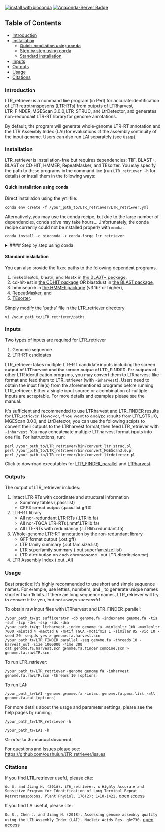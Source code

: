 [![install with bioconda](https://img.shields.io/badge/install%20with-bioconda-brightgreen.svg?style=flat)](http://bioconda.github.io/recipes/ltr_retriever/README.html) [![Anaconda-Server Badge](https://anaconda.org/bioconda/ltr_retriever/badges/license.svg)](https://github.com/oushujun/LTR_retriever/blob/master/LICENSE)

## Table of Contents

   * [Introduction](#introduction)
   * [Installation](#installation)
      * [Quick installation using conda](#quick-installation-using-conda)
      * [Step by step using conda ](#step-by-step-using-conda)
      * [Standard installation](#standard-installation)
   * [Inputs](#inputs)
   * [Outputs](#outputs)
   * [Usage](#usage)
   * [Citations](#citations)



### Introduction

LTR_retriever is a command line program (in Perl) for accurate identification of LTR retrotransposons (LTR-RTs) from outputs of LTRharvest, LTR_FINDER, MGEScan 3.0.0, LTR_STRUC, and LtrDetector, and generates non-redundant LTR-RT library for genome annotations.

By default, the program will generate whole-genome LTR-RT annotation and the LTR Assembly Index (LAI) for evaluations of the assembly continuity of the input genome. Users can also run LAI separately (see `Usage`).


### Installation

LTR_retriever is installation-free but requires dependencies: TRF, BLAST+, BLAST or CD-HIT, HMMER, RepeatMasker, and TEsorter. You may specify the path to these programs in the command line (run `LTR_retriever -h` for details) or install them in the following ways:

#### Quick installation using conda 

Direct installation using the yml file:

	conda env create -f /your_path_to/LTR_retriever/LTR_retriever.yml

Alternatively, you may use the conda recipe, but due to the large number of dependencies, conda solve may take hours... Unfortunately, the conda recipe currently could not be installed properly with `mamba`.

	conda install -c bioconda -c conda-forge ltr_retriever

<details>
<summary>#### Step by step using conda </summary>
You may use conda to quickly install all dependencies and LTR_retriever is then good to go:

	conda create -n LTR_retriever
	conda activate LTR_retriever
	conda install -y -c conda-forge perl perl-text-soundex libstdcxx-ng
	conda install -y -c bioconda cd-hit 'repeatmasker <4.1.5' rmblast tesorter
	git clone https://github.com/oushujun/LTR_retriever.git
	./LTR_retriever/LTR_retriever -h
</details>

#### Standard installation

You can also provide the fixed paths to the following dependent programs.
1. makeblastdb, blastn, and blastx in [the BLAST+ package](https://ftp.ncbi.nlm.nih.gov/blast/executables/blast+/LATEST/),
2. cd-hit-est in [the CDHIT package](http://weizhongli-lab.org/cd-hit/) OR 
   blastclust in [the BLAST package](https://ftp.ncbi.nlm.nih.gov/blast/executables/blast+/2.2.25/),
3. hmmsearch in [the HMMER package](http://hmmer.org/) (v3.1b2 or higher),
4. [RepeatMasker](http://www.repeatmasker.org/), and 
5. [TEsorter](https://github.com/zhangrengang/TEsorter).

Simply modify the 'paths' file in the LTR_retriever directory

	vi /your_path_to/LTR_retriever/paths

### Inputs 

Two types of inputs are required for LTR_retriever
1. Genomic sequence
2. LTR-RT candidates

LTR_retriever takes multiple LTR-RT candidate inputs including the screen output of LTRharvest and the screen output of LTR_FINDER. For outputs of other LTR identification programs, you may convert them to LTRharvest-like format and feed them to LTR_retriever (with `-inharvest`). Users need to obtain the input file(s) from the aforementioned programs before running LTR_retriever. Either a single input source or a combination of multiple inputs are acceptable. For more details and examples please see the manual.

It's sufficient and recommended to use LTRharvest and LTR_FINDER results for LTR_retriever. However, if you want to analyze results from LTR_STRUC, MGEScan 3.0.0, and LtrDetector, you can use the following scripts to convert their outputs to the LTRharvest format, then feed LTR_retriever with `-inharvest`. You may concatenate multiple LTRharvest format inputs into one file. For instructions, run:

	perl /your_path_to/LTR_retriever/bin/convert_ltr_struc.pl
	perl /your_path_to/LTR_retriever/bin/convert_MGEScan3.0.pl
	perl /your_path_to/LTR_retriever/bin/convert_ltrdetector.pl

Click to download executables for [LTR_FINDER_parallel](https://github.com/oushujun/LTR_FINDER_parallel) and [LTRharvest](http://genometools.org/pub/binary_distributions/).


### Outputs 

The output of LTR_retriever includes:
1. Intact LTR-RTs with coordinate and structural information
	- Summary tables (.pass.list)
	- GFF3 format output (.pass.list.gff3)
2. LTR-RT library
	- All non-redundant LTR-RTs (.LTRlib.fa)
	- All non-TGCA LTR-RTs (.nmtf.LTRlib.fa)
	- All LTR-RTs with redundancy (.LTRlib.redundant.fa)
3. Whole-genome LTR-RT annotation by the non-redundant library
	- GFF format output (.out.gff)
	- LTR family summary (.out.fam.size.list)
	- LTR superfamily summary (.out.superfam.size.list)
	- LTR distribution on each chromosome (.out.LTR.distribution.txt)
4. LTR Assembly Index (.out.LAI)


### Usage 

Best practice: It's highly recommended to use short and simple sequence names. For example, use letters, numbers, and _ to generate unique names shorter than 15 bits. If there are long sequence names, LTR_retriever will try to convert it for you, but not always successful.

To obtain raw input files with LTRharvest and LTR_FINDER_parallel:

	/your_path_to/gt suffixerator -db genome.fa -indexname genome.fa -tis -suf -lcp -des -ssp -sds -dna
	/your_path_to/gt ltrharvest -index genome.fa -minlenltr 100 -maxlenltr 7000 -mintsd 4 -maxtsd 6 -motif TGCA -motifmis 1 -similar 85 -vic 10 -seed 20 -seqids yes > genome.fa.harvest.scn
	/your_path_to/LTR_FINDER_parallel -seq genome.fa -threads 10 -harvest_out -size 1000000 -time 300
	cat genome.fa.harvest.scn genome.fa.finder.combine.scn > genome.fa.rawLTR.scn

To run LTR_retriever:

	/your_path_to/LTR_retriever -genome genome.fa -inharvest genome.fa.rawLTR.scn -threads 10 [options]

To run LAI:

	/your_path_to/LAI -genome genome.fa -intact genome.fa.pass.list -all genome.fa.out [options]

For more details about the usage and parameter settings, please see the help pages by running:

	/your_path_to/LTR_retriever -h

	/your_path_to/LAI -h
	
Or refer to the manual document.


For questions and Issues please see: https://github.com/oushujun/LTR_retriever/issues


### Citations 

If you find LTR_retriever useful, please cite:

`Ou S. and Jiang N. (2018). LTR_retriever: A Highly Accurate and Sensitive Program for Identification of Long Terminal Repeat Retrotransposons. Plant Physiol. 176(2): 1410-1422.` [open access](http://www.plantphysiol.org/content/176/2/1410)

If you find LAI useful, please cite:

`Ou S., Chen J. and Jiang N. (2018). Assessing genome assembly quality using the LTR Assembly Index (LAI). Nucleic Acids Res. gky730.` [open access](https://doi.org/10.1093/nar/gky730)
